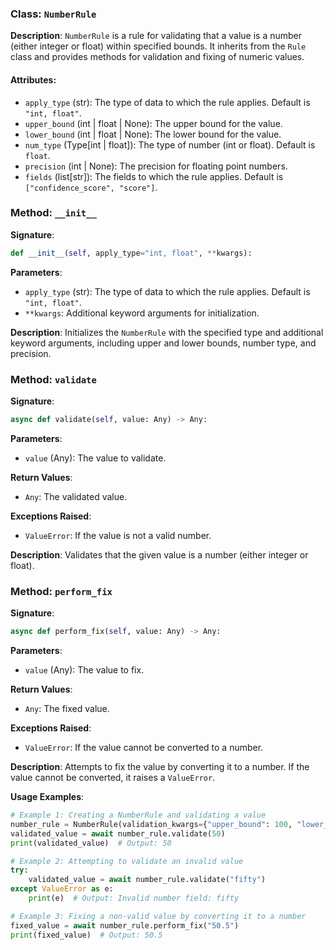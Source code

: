 
### Class: `NumberRule`

**Description**:
`NumberRule` is a rule for validating that a value is a number (either integer or float) within specified bounds. It inherits from the `Rule` class and provides methods for validation and fixing of numeric values.

#### Attributes:
- `apply_type` (str): The type of data to which the rule applies. Default is `"int, float"`.
- `upper_bound` (int | float | None): The upper bound for the value.
- `lower_bound` (int | float | None): The lower bound for the value.
- `num_type` (Type[int | float]): The type of number (int or float). Default is `float`.
- `precision` (int | None): The precision for floating point numbers.
- `fields` (list[str]): The fields to which the rule applies. Default is `["confidence_score", "score"]`.

### Method: `__init__`

**Signature**:
```python
def __init__(self, apply_type="int, float", **kwargs):
```

**Parameters**:
- `apply_type` (str): The type of data to which the rule applies. Default is `"int, float"`.
- `**kwargs`: Additional keyword arguments for initialization.

**Description**:
Initializes the `NumberRule` with the specified type and additional keyword arguments, including upper and lower bounds, number type, and precision.

### Method: `validate`

**Signature**:
```python
async def validate(self, value: Any) -> Any:
```

**Parameters**:
- `value` (Any): The value to validate.

**Return Values**:
- `Any`: The validated value.

**Exceptions Raised**:
- `ValueError`: If the value is not a valid number.

**Description**:
Validates that the given value is a number (either integer or float).

### Method: `perform_fix`

**Signature**:
```python
async def perform_fix(self, value: Any) -> Any:
```

**Parameters**:
- `value` (Any): The value to fix.

**Return Values**:
- `Any`: The fixed value.

**Exceptions Raised**:
- `ValueError`: If the value cannot be converted to a number.

**Description**:
Attempts to fix the value by converting it to a number. If the value cannot be converted, it raises a `ValueError`.

**Usage Examples**:
```python
# Example 1: Creating a NumberRule and validating a value
number_rule = NumberRule(validation_kwargs={"upper_bound": 100, "lower_bound": 0})
validated_value = await number_rule.validate(50)
print(validated_value)  # Output: 50

# Example 2: Attempting to validate an invalid value
try:
    validated_value = await number_rule.validate("fifty")
except ValueError as e:
    print(e)  # Output: Invalid number field: fifty

# Example 3: Fixing a non-valid value by converting it to a number
fixed_value = await number_rule.perform_fix("50.5")
print(fixed_value)  # Output: 50.5
```
